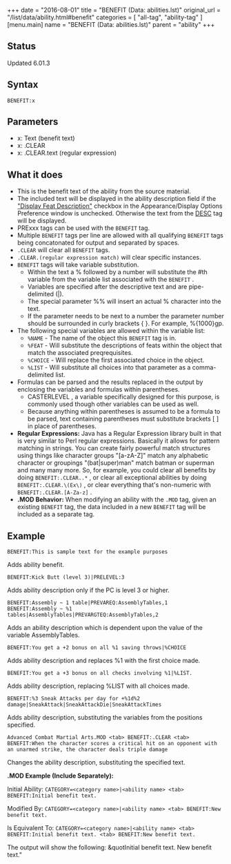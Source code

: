 +++
date = "2016-08-01"
title = "BENEFIT (Data: abilities.lst)"
original_url = "/list/data/ability.html#benefit"
categories = [ "all-tag", "ability-tag" ]
[menu.main]
    name = "BENEFIT (Data: abilities.lst)"
    parent = "ability"
+++

## Status

Updated 6.01.3

## Syntax

`BENEFIT:x`

## Parameters

-   x: Text (benefit text)
-   x: .CLEAR
-   x: .CLEAR.text (regular expression)



What it does
------------

-   This is the benefit text of the ability from the source material.
-   The included text will be displayed in the ability description field
    if the ["Display Feat
    Description"](/menu/settings/appearance/display.html) checkbox in
    the Appearance/Display Options Preference window is unchecked.
    Otherwise the text from the [DESC](/list/data/ability.html#desc) tag
    will be displayed.
-   PRExxx tags can be used with the `BENEFIT` tag.
-   Multiple `BENEFIT` tags per line are allowed with all qualifying
    `BENEFIT` tags being concatonated for output and separated
    by spaces.
-   `.CLEAR` will clear all `BENEFIT` tags.
-   `.CLEAR.(regular expression match)` will clear specific instances.
-   `BENEFIT` tags will take variable substitution.
    -   Within the text a % followed by a number will substitute the
        \#th variable from the variable list associated with the
        `BENEFIT` .
    -   Variables are specified after the descriptive text and are
        pipe-delimited (|).
    -   The special parameter %% will insert an actual % character into
        the text.
    -   If the parameter needs to be next to a number the parameter
        number should be surrounded in curly brackets { }. For
        example, %{1000}gp.
-   The following special variables are allowed within the variable
    list:
    -   `%NAME` - The name of the object this `BENEFIT` tag is in.
    -   `%FEAT` - Will substitute the descriptions of feats within the
        object that match the associated preqrequisites.
    -   `%CHOICE` - Will replace the first associated choice in
        the object.
    -   `%LIST` - Will substitute all choices into that parameter as a
        comma-delimited list.
-   Formulas can be parsed and the results replaced in the output by
    enclosing the variables and formulas within parentheses.
    -   CASTERLEVEL , a variable specifically designed for this purpose,
        is commonly used though other variables can be used as well.
    -   Because anything within parentheses is assumed to be a formula
        to be parsed, text containing parentheses must substitute
        brackets \[ \] in place of parentheses.
-   **Regular Expressions:** Java has a Regular Expression library built
    in that is very similar to Perl regular expressions. Basically it
    allows for pattern matching in strings. You can create fairly
    powerful match structures using things like character groups
    "\[a-zA-Z\]" match any alphabetic character or groupings
    "(bat|super)man" match batman or superman and many many more. So,
    for example, you could clear all benefits by doing
    `BENEFIT:.CLEAR..*` , or clear all exceptional abilities by doing
    `BENEFIT:.CLEAR.\(Ex\)` , or clear everything that's non-numeric
    with `BENEFIT:.CLEAR.[A-Za-z]` .
-   **.MOD Behavior:** When modifying an ability with the `.MOD` tag,
    given an existing `BENEFIT` tag, the data included in a new
    `BENEFIT` tag will be included as a separate tag.

Example
-------

`BENEFIT:This is sample text for the example purposes`

Adds ability benefit.

`BENEFIT:Kick Butt (level 3)|PRELEVEL:3`

Adds ability description only if the PC is level 3 or higher.

`BENEFIT:Assembly ~ 1 table|PREVAREQ:AssemblyTables,1          BENEFIT:Assembly ~ %1 tables|AssemblyTables|PREVARGTEQ:AssemblyTables,2`

Adds an ability description which is dependent upon the value of the
variable AssemblyTables.

`BENEFIT:You get a +2 bonus on all %1 saving throws|%CHOICE`

Adds ability description and replaces %1 with the first choice made.

`BENEFIT:You get a +3 bonus on all checks involving %1|%LIST.`

Adds ability description, replacing %LIST with all choices made.

`BENEFIT:%3 Sneak Attacks per day for +%1d%2 damage|SneakAttack|SneakAttackDie|SneakAttackTimes`

Adds ability description, substituting the variables from the positions
specified.

`Advanced Combat Martial Arts.MOD <tab> BENEFIT:.CLEAR <tab> BENEFIT:When the character scores a critical hit on an opponent with an unarmed strike, the character deals triple damage`

Changes the ability description, substituting the specified text.

**.MOD Example (Include Separately):**

Initial Ability:
`CATEGORY=<category name>|<ability name> <tab> BENEFIT:Initial benefit text.`

Modified By:
`CATEGORY=<category name>|<ability name> <tab> BENEFIT:New benefit text.`

Is Equivalent To:
`CATEGORY=<category name>|<ability name> <tab> BENEFIT:Initial benefit text. <tab> BENEFIT:New benefit text.`

The output will show the following: &quotInitial benefit text. New
benefit text."

